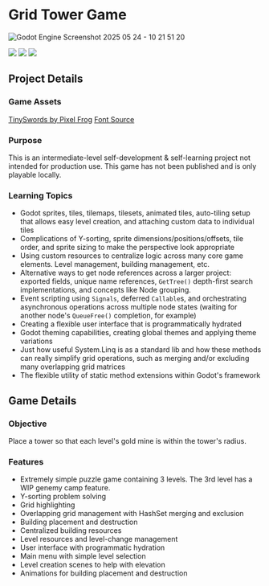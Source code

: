 # Grid Tower Game

![Godot Engine Screenshot 2025 05 24 - 10 21 51 20](https://github.com/user-attachments/assets/d576c346-4b0e-44ee-918b-79951d028b75)


<a href="https://godotengine.org/" target="_blank"><img src="https://img.shields.io/badge/Made_With-Godot-blue?logo=godotengine&logoColor=white&style=for-the-badge"></a>
<a href="https://dotnet.microsoft.com/en-us/download" target="_blank"><img src="https://img.shields.io/badge/Written_In-C%23-rgb(151 128 229)?logo=dotnet&logoColor=white&style=for-the-badge"></a>
<a href="https://firebelley.com" target="_blank"><img src="https://img.shields.io/badge/Special_Thanks-FireBelly-rgb(103 30 165)?style=for-the-badge"></a>

## Project Details

### Game Assets
[TinySwords by Pixel Frog](https://pixelfrog-assets.itch.io/tiny-swords)
[Font Source](https://nimblebeastscollective.itch.io/nb-pixel-font-bundle)

### Purpose
This is an intermediate-level self-development & self-learning project not intended for production use. This game has not been published and is only playable locally.

### Learning Topics
- Godot sprites, tiles, tilemaps, tilesets, animated tiles, auto-tiling setup that allows easy level creation, and attaching custom data to individual tiles
- Complications of Y-sorting, sprite dimensions/positions/offsets, tile order, and sprite sizing to make the perspective look appropriate
- Using custom resources to centralize logic across many core game elements. Level management, building management, etc.
- Alternative ways to get node references across a larger project: exported fields, unique name references, `GetTree()` depth-first search implementations, and concepts like Node grouping.
- Event scripting using `Signals`, deferred `Callable`s, and orchestrating asynchronous operations across multiple node states (waiting for another node's `QueueFree()` completion, for example)
- Creating a flexible user interface that is programmatically hydrated
- Godot theming capabilities, creating global themes and applying theme variations
- Just how useful System.Linq is as a standard lib and how these methods can really simplify grid operations, such as merging and/or excluding many overlapping grid matrices
- The flexible utility of static method extensions within Godot's framework

## Game Details

### Objective
Place a tower so that each level's gold mine is within the tower's radius.

### Features
- Extremely simple puzzle game containing 3 levels. The 3rd level has a WIP genemy camp feature.
- Y-sorting problem solving
- Grid highlighting
- Overlapping grid management with HashSet merging and exclusion
- Building placement and destruction
- Centralized building resources
- Level resources and level-change management
- User interface with programmatic hydration
- Main menu with simple level selection
- Level creation scenes to help with elevation
- Animations for building placement and destruction





